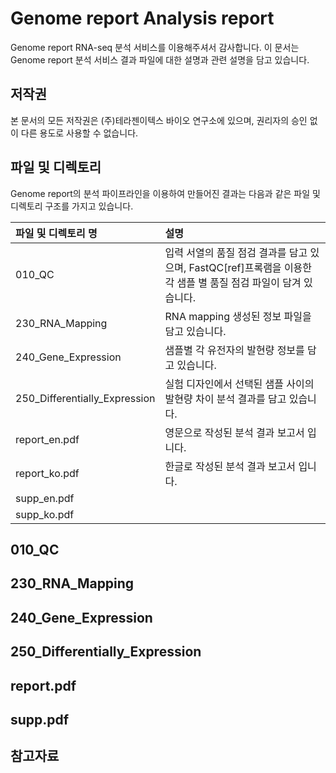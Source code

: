 # Genome report Analysis report

Genome report RNA-seq 분석 서비스를 이용해주셔서 감사합니다. 이 문서는 Genome report 분석 서비스 결과 파일에 대한 설명과
관련 설명을 담고 있습니다.


## 저작권

본 문서의 모든 저작권은 (주)테라젠이텍스 바이오 연구소에 있으며, 권리자의 승인 없이 다른 용도로 사용할 수 없습니다.


## 파일 및 디렉토리

Genome report의 분석 파이프라인을 이용하여 만들어진 결과는 다음과 같은 파일 및 디렉토리 구조를 가지고 있습니다. 

| 파일 및 디렉토리 명 | 설명 |
|:---------------|:-------------------|
| 010_QC | 입력 서열의 품질 점검 결과를 담고 있으며, FastQC[ref]프록램을 이용한  각 샘플 별 품질 점검 파일이 담겨 있습니다.
| 230_RNA_Mapping | RNA mapping 생성된 정보 파일을 담고 있습니다.
| 240_Gene_Expression | 샘플별 각 유전자의 발현량 정보를 담고 있습니다.
| 250_Differentially_Expression | 실험 디자인에서 선택된 샘플 사이의 발현량 차이 분석 결과를 담고 있습니다.
| report_en.pdf | 영문으로 작성된 분석 결과 보고서 입니다. |
| report_ko.pdf | 한글로 작성된 분석 결과 보고서 입니다. |
| supp_en.pdf |
| supp_ko.pdf | 



## 010_QC


## 230_RNA_Mapping

## 240_Gene_Expression

## 250_Differentially_Expression

## report.pdf

## supp.pdf


## 참고자료

